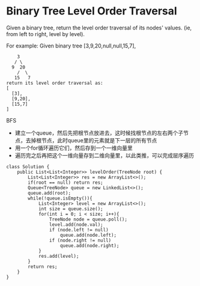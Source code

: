 # Binary Tree Level Order Traversal

Given a binary tree, return the level order traversal of its nodes' values. (ie, from left to right, level by level).

For example:
Given binary tree [3,9,20,null,null,15,7],
```
    3
   / \
  9  20
    /  \
   15   7
return its level order traversal as:
[
  [3],
  [9,20],
  [15,7]
]
```
BFS

* 建立一个queue，然后先把根节点放进去，这时候找根节点的左右两个子节点，去掉根节点，此时queue里的元素就是下一层的所有节点
* 用一个for循环遍历它们，然后存到一个一维向量里
* 遍历完之后再把这个一维向量存到二维向量里，以此类推，可以完成层序遍历
```
class Solution {
    public List<List<Integer>> levelOrder(TreeNode root) {      
        List<List<Integer>> res = new ArrayList<>();
        if(root == null) return res;
        Queue<TreeNode> queue = new LinkedList<>();
        queue.add(root);
        while(!queue.isEmpty()){
            List<Integer> level = new ArrayList<>();
            int size = queue.size();
            for(int i = 0; i < size; i++){
                TreeNode node = queue.poll();
                level.add(node.val);
                if (node.left != null) 
                    queue.add(node.left);  
                if (node.right != null) 
                    queue.add(node.right);
            }
            res.add(level);
        }
        return res;    
    }
}
```
